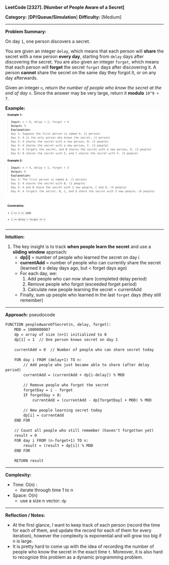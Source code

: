 **LeetCode [2327]. [Number of People Aware of a Secret]**

**Category:** [**DP/Queue/Simulation**]
**Difficulty:** [Medium]

------

**Problem Summary:**

On day `1`, one person discovers a secret.

You are given an integer `delay`, which means that each person will **share** the secret with a new person **every day**, starting from `delay` days after discovering the secret. You are also given an integer `forget`, which means that each person will **forget** the secret `forget` days after discovering it. A person **cannot** share the secret on the same day they forgot it, or on any day afterwards.

Given an integer `n`, return *the number of people who know the secret at the end of day* `n`. Since the answer may be very large, return it **modulo** `10^9 + 7`.

**Example:**
<img src="problem_description/2327_numberOfPeopleAwareOfASecret.png" alt="leetcode 2327 number of people aware of a secret description" style="100%" />

 

------

**Intuition:**

1. The key insight is to track **when people learn the secret** and use a **sliding window** approach:
   - **dp[i]** = number of people who learned the secret on day i
   - **currentAdd** = number of people who can currently share the secret (learned it ≥ delay days ago, but < forget days ago)
   - For each day, we:
     1. Add people who can now share (completed delay period)
     2. Remove people who forgot (exceeded forget period)
     3. Calculate new people learning the secret = currentAdd
   - Finally, sum up people who learned in the last `forget` days (they still remember)

------

**Approach:** pseudocode

```pseudocode
FUNCTION peopleAwareOfSecret(n, delay, forget):
    MOD = 1000000007
    dp = array of size (n+1) initialized to 0
    dp[1] = 1  // One person knows secret on day 1
    
    currentAdd = 0  // Number of people who can share secret today
    
    FOR day i FROM (delay+1) TO n:
        // Add people who just became able to share (after delay period)
        currentAdd = (currentAdd + dp[i-delay]) % MOD
        
        // Remove people who forgot the secret
        forgetDay = i - forget
        IF forgetDay > 0:
            currentAdd = (currentAdd - dp[forgetDay] + MOD) % MOD
        
        // New people learning secret today
        dp[i] = currentAdd
    END FOR
    
    // Count all people who still remember (haven't forgotten yet)
    result = 0
    FOR day i FROM (n-forget+1) TO n:
        result = (result + dp[i]) % MOD
    END FOR
    
    RETURN result
```



------

**Complexity:**

- Time: O(n) : 
  - iterate through time 1 to n
- Space: O(n)
  - use a size n vector: `dp` 

------

**Reflection / Notes:**

* At the first glance, I want to keep track of each person (record the time for each of them, and update the record for each of them for every iteration), however the complexity is exponential and will grow too big if n is large.
* It is pretty hard to come up with the idea of recording the number of people who know the secret in the exact time `t`. Moreover, it is also hard to recognize this problem as a dynamic programming problem.
